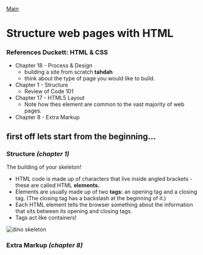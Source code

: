 [Main](https://amberfalbo.github.io/learning-journal/)

# Structure web pages with HTML

### References **Duckett: HTML & CSS**
* Chapter 18 - Process & Design
    * building a site from scratch **tahdah**
    * think about the type of page you would like to build.
* Chapter 1 - Structure
    * Review of Code 101
* Chapter 17 - HTML5 Layout
    * Note how thes element are common to the vast majority of web pages.
* Chapter 8 - Extra Markup

## first off lets start from the beginning...

### **Structure** *(chapter 1)*

The building of your skeleton!
* HTML code is made up of characters that live inside angled brackets - these are called HTML **elements.** 
* Elements are usually made up of two **tags:** an opening tag and a closing tag. (The closing tag has a backslash at the beginning of it.)
* Each HTML element tells the browser something about the information that sits between its opening and closing tags.
* Tags act like containers!


![dino skeleton](https://svgsilh.com/svg/2525420.svg)

### **Extra Markup** *(chapter 8)*

